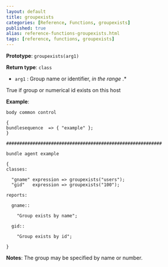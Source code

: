 ```yaml
---
layout: default
title: groupexists
categories: [Reference, Functions, groupexists]
published: true
alias: reference-functions-groupexists.html
tags: [reference, functions, groupexists]
---
```


**Prototype**: `groupexists(arg1)`

**Return type**: `class`

* `arg1` : Group name or identifier, *in the range* .\*

True if group or numerical id exists on this host

**Example**:

```cf3
body common control

{
bundlesequence  => { "example" };
}

###########################################################

bundle agent example

{     
classes:

  "gname" expression => groupexists("users");
  "gid"   expression => groupexists("100");

reports:

  gname::

    "Group exists by name";

  gid::

    "Group exists by id";

}
```

**Notes**:
The group may be specified by name or number.

